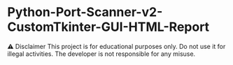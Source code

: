 # Python-Port-Scanner-v2-CustomTkinter-GUI-HTML-Report
⚠️ Disclaimer This project is for educational purposes only. Do not use it for illegal activities. The developer is not responsible for any misuse.

